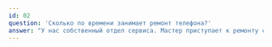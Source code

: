 ```yaml
---
id: 02
question: 'Сколько по времени занимает ремонт телефона?'
answer: "У нас собственный отдел сервиса. Мастер приступает к ремонту сразу после принятия устрйоства в ремонт. Время на работу по замене запчастей занимает в среднем 15-60 минут при наличии запчастей."
---
```

